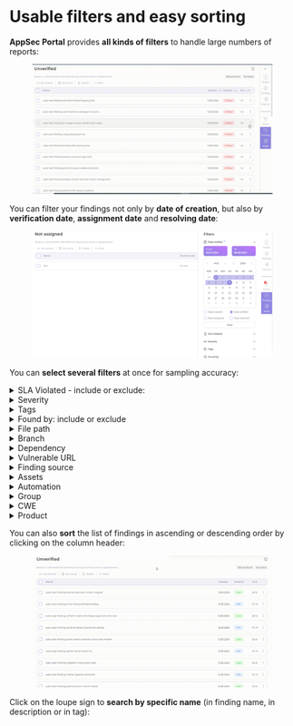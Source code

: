 # Usable filters and easy sorting

**AppSec Portal** provides **all kinds of filters** to handle large numbers of reports:

<figure><img src="../../../.gitbook/assets/filter(1).gif" alt=""><figcaption></figcaption></figure>

You can filter your findings not only by **date of creation**, but also by **verification date**, **assignment date** and **resolving date**:

<figure><img src="../../../.gitbook/assets/image (165).png" alt=""><figcaption></figcaption></figure>

You can **select several filters** at once for sampling accuracy:

<details>

<summary>SLA Violated - include or exclude:</summary>

* [x] Any
* [x] Verification SLA Violated
* [x] Assign SLA Violated
* [x] Resolve SLA Violated

</details>

<details>

<summary>Severity</summary>

* [x] Critical
* [x] High
* [x] Medium
* [x] Low
* [x] Info

</details>

<details>

<summary>Tags</summary>

* [x] Tags - select from drop-down list
* [x] Match Tags: Any, At least or Strict&#x20;
* [x] Not Tags - select from drop-down list

</details>

<details>

<summary>Found by: include or exclude</summary>

* [x] Select **scanner name** from drop-down list of scanners (multi select option)

</details>

<details>

<summary>File path</summary>

* [x] Enter file path

</details>

<details>

<summary>Branch</summary>

* [x] Conteins: enter branch name
* [x] All
* [x] Empty
* [x] Not empty

</details>

<details>

<summary>Dependency</summary>

* [x] Enter dependency

</details>

<details>

<summary>Vulnerable URL</summary>

* [x] Enter vulnerable URL

</details>

<details>

<summary>Finding source</summary>

* [x] All
* [x] Portal
* [x] Other

</details>

<details>

<summary>Assets</summary>

* [x] Repository SSH URL: enter URL
* [x] Docker Image: enter registry
* [x] Domain: enter domain
* [x] Host: enter host
* [x] Cloud account: enter cloud account name
* [x] Asset tags: select tags from dropdown list

</details>

<details>

<summary>Automation</summary>

* [x] Any
* [x] Auto resolved by scanner setting
* [x] Auto verified by rule
* [x] Auto rejected by rule
* [x] Affected by CVSS rule
* [x] Affected by Autovalidator rule
* [x] Imported in Audit

</details>

<details>

<summary>Group</summary>

* [x] Select a group name from the drop-down list to be displayed as a result of filtering (multi-select option)

</details>

<details>

<summary>CWE </summary>

* [x] Select CWE from the drop-down list (multi-select option) - include or exclude
* [x] All&#x20;
* [x] Empty&#x20;
* [x] Not empty

</details>

<details>

<summary>Product</summary>

* [x] Product: select a product from the drop-down list to be **displayed** as a result of filtering (multi-select option)
* [x] Not product: select a product from the drop-down list to **exclude** from the filter result  (multi-select option)
* [x] Product type: select a product type from the drop-down list to be displayed as a result of filtering (multi-select option)
* [x] Product tags: select a product tags from the drop-down list to be displayed as a result of filtering (multi-select option)
* [x] Product Business Criticality: select a filter range from 1 to 10

</details>

You can also **sort** the list of findings in ascending or descending order by clicking on the column header:

<figure><img src="../../../.gitbook/assets/sort(1).gif" alt=""><figcaption></figcaption></figure>

Click on the loupe sign to **search by specific name** (in finding name, in description or in tag):

<figure><img src="../../../.gitbook/assets/filter.gif" alt=""><figcaption></figcaption></figure>
